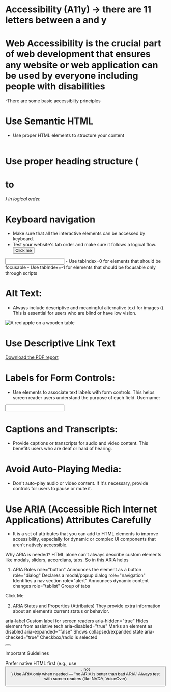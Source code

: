 # Accessibility (A11y) -> there are 11 letters between a and y

# Web Accessibility is the crucial part of web development that ensures any website or web application can be used by everyone including people with disabilities

-There are some basic accessibilty principles 

# Use Semantic HTML
- Use proper HTML elements to structure your content <header> <footer> <form> <section>

# Use proper heading structure (<h1> to <h6>) in logical order.

# Keyboard navigation
- Make sure that all the interactive elements can be accessed by keyboard.
- Test your website's tab order and make sure it follows a logical flow.
 <button tabIndex='0'>Click me</button>
 <input type="text" tabIndex='-1'>
- Use tabIndex=0 for elements that should be focusable
- Use tabIndex=-1 for elements that should be focusable only through scripts




# Alt Text: 
- Always include descriptive and meaningful alternative text for images (<img>). This is essential for users who are blind or have low vision.
<img src="apple.jpg" alt="A red apple on a wooden table">

# Use Descriptive Link Text
<a href="/download">Download the PDF report</a>

# Labels for Form Controls: 
- Use <label> elements to associate text labels with form controls. This helps screen reader users understand the purpose of each field.
<label for="username">Username:</label>
<input type="text" id="username" name="username">

# Captions and Transcripts: 
- Provide captions or transcripts for audio and video content. This benefits users who are deaf or hard of hearing.

# Avoid Auto-Playing Media: 
- Don't auto-play audio or video content. If it's necessary, provide controls for users to pause or mute it.

# Use ARIA (Accessible Rich Internet Applications) Attributes Carefully
- It is a set of attributes that you can add to HTML elements to improve accessibility, especially for dynamic or complex UI components that aren't natively accessible.

Why ARIA is needed?
HTML alone can't always describe custom elements like modals, sliders, accordians, tabs. So in this ARIA helps

1. ARIA Roles
role="button"	Announces the element as a button
role="dialog"	Declares a modal/popup dialog
role="navigation"	Identifies a nav section
role="alert"	Announces dynamic content changes
role="tablist"	Group of tabs

<div role="button" tabindex="0">Click Me</div>

2. ARIA States and Properties (Attributes)
They provide extra information about an element’s current status or behavior.

aria-label	Custom label for screen readers
aria-hidden="true"	Hides element from assistive tech
aria-disabled="true"	Marks an element as disabled
aria-expanded="false"	Shows collapsed/expanded state
aria-checked="true"	Checkbox/radio is selected

<button aria-label="Close menu"></button>


Important Guidelines

Prefer native HTML first (e.g., use <button>, not <div role="button">)
Use ARIA only when needed — "no ARIA is better than bad ARIA"
Always test with screen readers (like NVDA, VoiceOver)